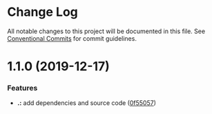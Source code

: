 # Change Log

All notable changes to this project will be documented in this file.
See [Conventional Commits](https://conventionalcommits.org) for commit guidelines.

# 1.1.0 (2019-12-17)


### Features

* **.:** add dependencies and source code ([0f55057](https://github.com/KevinMind/javascript-build-systems/commit/0f55057d8ad3979c135be8606531ff17500fd40a))
